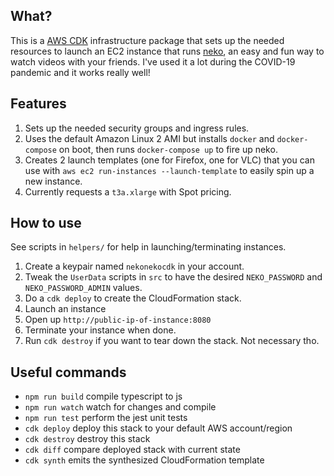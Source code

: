 ## What?

This is a [AWS CDK](https://aws.amazon.com/cdk/) infrastructure package that sets up the needed resources to launch an EC2 instance that runs [neko](https://github.com/m1k1o/neko), an easy and fun way to watch videos with your friends. I've used it a lot during the COVID-19 pandemic and it works really well!

## Features

1. Sets up the needed security groups and ingress rules.
2. Uses the default Amazon Linux 2 AMI but installs `docker` and `docker-compose` on boot, then runs `docker-compose up` to fire up neko. 
3. Creates 2 launch templates (one for Firefox, one for VLC) that you can use with `aws ec2 run-instances --launch-template` to easily spin up a new instance.
4. Currently requests a `t3a.xlarge` with Spot pricing.

## How to use

See scripts in `helpers/` for help in launching/terminating instances.

1. Create a keypair named `nekonekocdk` in your account.
2. Tweak the `UserData` scripts in `src` to have the desired `NEKO_PASSWORD` and `NEKO_PASSWORD_ADMIN` values.
3. Do a `cdk deploy` to create the CloudFormation stack.
4. Launch an instance
5. Open up `http://public-ip-of-instance:8080`
6. Terminate your instance when done.
7. Run `cdk destroy` if you want to tear down the stack. Not necessary tho.

## Useful commands

 * `npm run build`   compile typescript to js
 * `npm run watch`   watch for changes and compile
 * `npm run test`    perform the jest unit tests
 * `cdk deploy`      deploy this stack to your default AWS account/region
 * `cdk destroy`     destroy this stack
 * `cdk diff`        compare deployed stack with current state
 * `cdk synth`       emits the synthesized CloudFormation template
